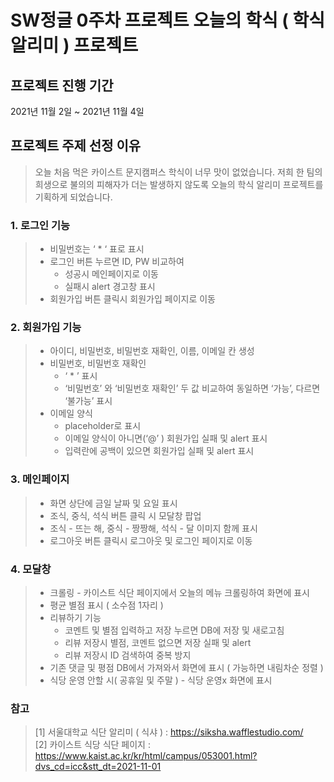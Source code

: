 SW정글 0주차 프로젝트
오늘의 학식 ( 학식 알리미 ) 프로젝트
============

## 프로젝트 진행 기간 
2021년 11월 2일 ~ 2021년 11월 4일

## 프로젝트 주제 선정 이유

> 오늘 처음 먹은 카이스트 문지캠퍼스 학식이 너무 맛이 없었습니다. 저희 한 팀의 희생으로 불의의 피해자가 더는 발생하지 않도록 오늘의 학식 알리미 프로젝트를 기획하게 되었습니다.

### 1. 로그인 기능

> - 비밀번호는 ‘ \* ‘ 표로 표시
> - 로그인 버튼 누르면 ID, PW 비교하여
>   - 성공시 메인페이지로 이동
>   - 실패시 alert 경고창 표시
> - 회원가입 버튼 클릭시 회원가입 페이지로 이동

### 2. 회원가입 기능

> - 아이디, 비밀번호, 비밀번호 재확인, 이름, 이메일 칸 생성
> - 비밀번호, 비밀번호 재확인
>   - ‘ \* ’ 표시
>   - ‘비밀번호’ 와 ‘비밀번호 재확인’ 두 값 비교하여 동일하면 ‘가능’, 다르면 ‘불가능’ 표시
> - 이메일 양식
>   - placeholder로 표시
>   - 이메일 양식이 아니면(‘@’ ) 회원가입 실패 및 alert 표시
>   - 입력란에 공백이 있으면 회원가입 실패 및 alert 표시

### 3. 메인페이지

> - 화면 상단에 금일 날짜 및 요일 표시
> - 조식, 중식, 석식 버튼 클릭 시 모달창 팝업
> - 조식 - 뜨는 해, 중식 - 짱짱해, 석식 - 달 이미지 함께 표시
> - 로그아웃 버튼 클릭시 로그아웃 및 로그인 페이지로 이동

### 4. 모달창

> - 크롤링 - 카이스트 식단 페이지에서 오늘의 메뉴 크롤링하여 화면에 표시
> - 평균 별점 표시 ( 소수점 1자리 )
> - 리뷰하기 기능
>   - 코멘트 및 별점 입력하고 저장 누르면 DB에 저장 및 새로고침
>   - 리뷰 저장시 별점, 코멘트 없으면 저장 실패 및 alert
>   - 리뷰 저장시 ID 검색하여 중복 방지
> - 기존 댓글 및 평점 DB에서 가져와서 화면에 표시 ( 가능하면 내림차순 정렬 )
> - 식당 운영 안할 시( 공휴일 및 주말 ) - 식당 운영x 화면에 표시

### 참고

> [1] 서울대학교 식단 알리미 ( 식샤 ) : <https://siksha.wafflestudio.com/>  
> [2] 카이스트 식당 식단 페이지 : <https://www.kaist.ac.kr/kr/html/campus/053001.html?dvs_cd=icc&stt_dt=2021-11-01>
